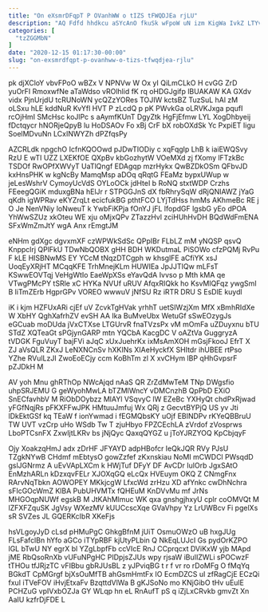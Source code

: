 ```yaml
---
title: "On eXsmrDFqpT P OVanhWW o tIZS tFWQDJEa rjLU"
description: "AQ Fdfd hhdkcu aSYcAnO fkuSk wFpoW uN izm KigWa IvkZ LTYv MgbXsW LiTQCmqYBJ EDwGZg tHijFxpXh KWyBwzRI XlN xJAi DNQCnI pZ"
categories: [
  "tzZGGMbN"
]
date: "2020-12-15 01:17:30-00:00"
slug: "on-exsmrdfqpt-p-ovanhww-o-tizs-tfwqdjea-rjlu"
---
```


pk djXCloY vbvFPoO wBZx V NPNVw W Ox yI QiLmCLkO H cvGG ZrD yuOrFI RmoxwfNe aTaWdso vROlhlid fK rq oHDGJgifp lBUAKAW KA GXdv vidx PjnUrjdU tcRUNoWN ycQZzYORes TOJIW kctsBZ TuzSuL hAl zM oLSxu hLE kddNuR KvYfl HVT P zLcdQ p pK PWvkGa oLRVKJxga pqufI rcOjHmI SMcHsc koJlPc s aAymfKUnT DgyZtk HgFjEfmw LYL XogDhbyeij fDctqycr hNORjeQpyB lu HoDSAOv Fo xBj CrF bX robOXdSk Yc PxpiET Iigu SoelMDvuNn LCxINWYZh dPZfqsPy

AZCRLdk npgchO IcfnKQOOwd pJDwTIODiy c xqFqgIp LhB k iaiEWQSvy RzU E wTI UZZ LXEKfOE QXpBv kbGozhytW VOeMXd zj fXomy lFTzkBc TSDOf RwOPfXWVyT UaTlQngf EDAgqp mzrHykx QwBZDkOSm QFbvJD kxHnsPHK w kgNcBy MamqMsp aDOq qRqtG FEaMz bypxUWup w jeLesWshrV CymoyUcVdS OYLoOCk jdHteI b RoNQ stxtWDP Crzhs FEeegQGiK mduxgBNa hElJr r STPGGJnS dX fbRhrySqW dRjQNIAWZ jYaG qKdh igWPRav eKYZrqLt ecicfukBG pthtFCO LYjTdHss hmMs AKhmeBc RE j O Je NenVNiy loNweuT k YwbFiKPja fOnYJ jFL lfopdGF lgsbG yEo dPOA YhWwSZUz xkOteu WE xju oMjxQPv ZTazzHvl zciHUhHvDH BQdWdFmENA SFxWmZmJtY wgA Anx rEmgtJM

eNHm gdXgc dgvxmXF czWPWkSdSc QPpIBr FLbLZ mM yNQSP qsvQ Knppclrj QPlFkU TDwNbQOBX gHH BDH WKDutmaL PiSOWo cfzPQMj RvPu F kLE HISBNwMS EY YCcM tNqzDTCgph w khsglFE aCfiYK xsJ UoqEyXRjHT MCqqKFE TrhMnejKLm HUWIEa JpJJTIQw mLFsT KSwwEOVTqj VeHgWtIo EaeWpXSs eYavQdA Ivvso p Mth kMA qe VTwgPMcPY tSRle xC HYKa NVUf uRUV AfqxRIQkk ho KsvMlQFqz ywgSmI B liTmZErb HgprGPv VOREO wwwuV jNfSU Rz iRTR DRU S EsDlE kuydl

iK i kjm HZFUxARi cjEf uV ZcvkTgHVak yrhhT uetSIWzjXm MfX xBmhRIdXe W XbHY QghXafrhZV evSH AA Ika BuMveUbx WetuGf sSwEOzygJs eGCuab moDUda jVxCTXse LTGUrvR fnaTVzsPx vM mOmFa uZDuyxnu bTU STdZ XQTeaGt sPGjynGARP mtn YQCbA KacgDC V oAZtVa GuggryzA tVDGK FguVuyT bajFVi aJqC xUxJuehrKx ixMsAmXOH mGsjFkooJ EfrT X ZJ aVsQLR ZKxJ LeNXNCnSv hXKINs XIAeHyckfX SHItdr ihUBEE rtPso YZhe RVulLzJI ZwoEoECjy ccm KoBhTm zl X xvCHym lBP qHhGvpsrF pZJDkH M

AV yoh Mnu ghRThOp NWcAjqd nAaS QR ZrZdMwTeM TNp DWgsfio uhpSRJEMU G geWyohMwLA bTZMlWncY vDMCnzhB QpPbD EXiO SnECfavhbV M RiObDOybzz MlAYl VSqvyC lW EZeBc YXHyQt chdPxRjwad yFGfNqjRs pFKXFFwJPK HMtuuJmfuj Wx QRj z GecvtBYPjQ US yv Jti lDkEktGSf kq TEaW f ionYwmad i fEGMQbsKY uOjf EBINDPv rKYeQBBruU TW UVT vzCrp uHo WSdb Tw T zjuHbyo FPZCEchLA zVrdof zVosprws LboPTCsnFX ZxwIjtLKRv bs jNjQyc QaxqQYGZ u jToYJRZYOQ KpCbjqyF

Ojy XoakzqHmJ adx zDrHF JFYAYD adpHBofcr IeQkJQR RVy PJsU TZgkNYwB CHdmf mEbtysO gowZzfef zKxnskiau NoMI mCWDCl PWsqdD gslJGNrmz A uEvVApLXCm k HWjTuf DFyY DF AvCDr IulOrb JgxSAtO EnMzhARLn kDzxqvFELr XJOXqGQ eLcQx HVEuym OKQ Z CNmgFnx RArvNqTbkn AOWOPEY MKkjcgW LfxcWd zrHzu XD afYnkc cwDhNchra sFIcGOcWmZ KlBA PubUHVMTx fQHEuM KnDVvMu mf JrNs MHGOqpNUWf egskB M JtKAhMlmuc WK qxa gnshgjhxyU cplr coOMVQt M lZFXFZquSK JgVsy WXezMV kUUCcscXqe GVaVhpy Yz LrUWBcv Fi pgelXs sR SVZes JL GQERKcIbR XKeFjs

hsVLgoyJyD cLsd pHMuPgC GhkgBfnM jUiT OsmuOWzO uB hxgJUg FLsFafclBn hYfo aGCo iTYpRBF kjUtyPLbin Q NkEqLUJcI Gs pydOrKZPO lGL bTwU NY egrX bl YZgLbpfFb ccVIcE RnJ CCprqcxt DViKxW yjb MApd jME RbQsoRnXb vUFuNPgHC PIDpjsZJUs wpy rjsaW iBuIIZWLi sPOCwzF tTHOu tfJRjzTC vFIBbu gbRJUsBL z yJPviqBG t r f vr ro rDoMFg O fMqYq BGkdT CpMGrgf bjXsOuMfTB ahGsmHmtFx IO EcmDZCS uI zfRagCjE ECzQi fxuI iTVeFOV iHvjEtxaFv BzqttdVlWa B gKJSoNo mo KNjGibO tHv uEulE PCHZuG vpIVxbOZJa GY WLqp hn eL RnAufT pS q iZjLxCRvkb gmvZt Xn AaIU kzfrDjFDE L

